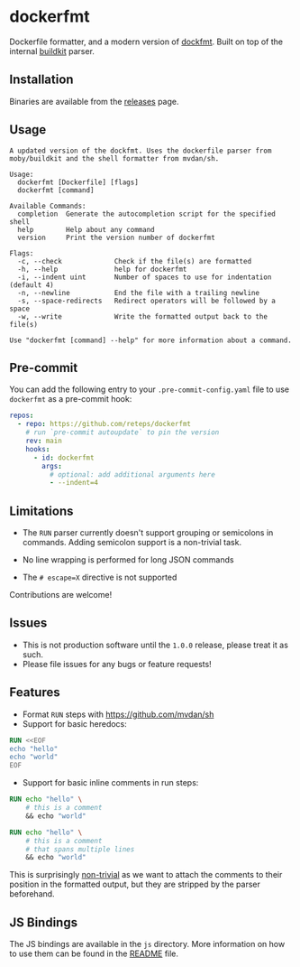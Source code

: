 # dockerfmt

Dockerfile formatter, and a modern version of [dockfmt](https://github.com/jessfraz/dockfmt). Built on top of the internal [buildkit](https://github.com/moby/buildkit) parser.

## Installation

Binaries are available from the [releases](https://github.com/reteps/dockerfmt/releases) page.

## Usage

```output
A updated version of the dockfmt. Uses the dockerfile parser from moby/buildkit and the shell formatter from mvdan/sh.

Usage:
  dockerfmt [Dockerfile] [flags]
  dockerfmt [command]

Available Commands:
  completion  Generate the autocompletion script for the specified shell
  help        Help about any command
  version     Print the version number of dockerfmt

Flags:
  -c, --check             Check if the file(s) are formatted
  -h, --help              help for dockerfmt
  -i, --indent uint       Number of spaces to use for indentation (default 4)
  -n, --newline           End the file with a trailing newline
  -s, --space-redirects   Redirect operators will be followed by a space
  -w, --write             Write the formatted output back to the file(s)

Use "dockerfmt [command] --help" for more information about a command.
```

## Pre-commit

You can add the following entry to your `.pre-commit-config.yaml` file to use
`dockerfmt` as a pre-commit hook:

```yaml
repos:
  - repo: https://github.com/reteps/dockerfmt
    # run `pre-commit autoupdate` to pin the version
    rev: main
    hooks:
      - id: dockerfmt
        args:
          # optional: add additional arguments here
          - --indent=4
```

## Limitations

- The `RUN` parser currently doesn't support grouping or semicolons in commands. Adding semicolon support is a non-trivial task.


- No line wrapping is performed for long JSON commands
- The `# escape=X` directive is not supported

Contributions are welcome!

## Issues

- This is not production software until the `1.0.0` release, please treat it as such.
- Please file issues for any bugs or feature requests!

## Features

- Format `RUN` steps with <https://github.com/mvdan/sh>
- Support for basic heredocs:

```dockerfile
RUN <<EOF
echo "hello"
echo "world"
EOF
```

- Support for basic inline comments in run steps:

```dockerfile
RUN echo "hello" \
    # this is a comment
    && echo "world"
```

```dockerfile
RUN echo "hello" \
    # this is a comment
    # that spans multiple lines
    && echo "world"
```

This is surprisingly [non-trivial](https://github.com/moby/buildkit/issues/5889) as we want to attach the comments to their position in the formatted output, but they are stripped by the parser beforehand.


## JS Bindings

The JS bindings are available in the `js` directory. More information on how to use them can be found in the [README](js/README.md) file.
